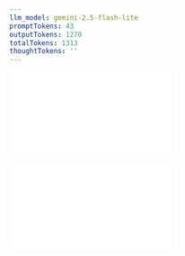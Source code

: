 ```yaml
---
llm_model: gemini-2.5-flash-lite
promptTokens: 43
outputTokens: 1270
totalTokens: 1313
thoughtTokens: ''
---
```


![@](steps/_.d1eeff93.md)

![@](steps/response.68efeb0e.md)
